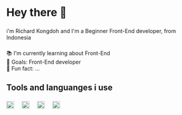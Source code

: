<h1 align="left">Hey there 👋</h1>

###

<p align="left">i'm Richard Kongdoh and I'm a Beginner Front-End developer, from Indonesia</p>

###

📚 I'm currently learning about Front-End<br>🎯 Goals: Front-End developer<br>🎲 Fun fact: ...</p>

###

<h2 align="left">Tools and languanges i use </h2>

###

<div align="left">
  <img src="https://cdn.jsdelivr.net/gh/devicons/devicon/icons/html5/html5-original.svg" height="20" alt="html5 logo"  />
  <img width="12" />
  <img src="https://cdn.jsdelivr.net/gh/devicons/devicon/icons/css3/css3-original.svg" height="20" alt="css3 logo"  />
  <img width="12" />
  <img src="https://cdn.jsdelivr.net/gh/devicons/devicon/icons/javascript/javascript-original.svg" height="20" alt="javascript logo"  />
  <img width="12" />
  <img src="https://cdn.jsdelivr.net/gh/devicons/devicon/icons/figma/figma-original.svg" height="20" alt="figma logo"  />
</div>

###

###
